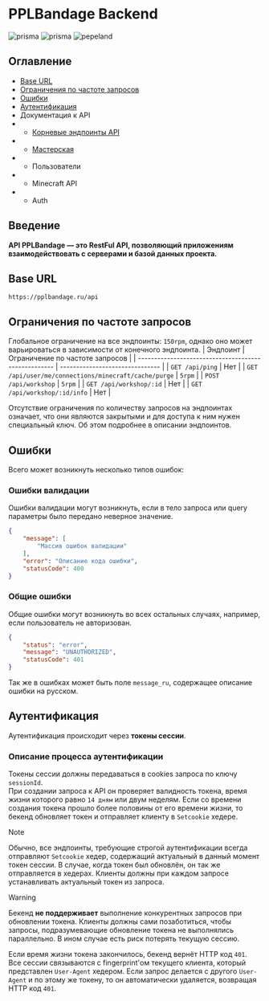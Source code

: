 # PPLBandage Backend
<p align="left">
    <img src="https://made-with.prisma.io/indigo.svg" alt='prisma'></img> 
    <img src="https://img.shields.io/endpoint?url=https%3A%2F%2Fghloc.vercel.app%2Fapi%2FPPLBandage%2FPPLBandage_Backend%2Fbadge%3Ffilter%3D.ts%24%2C.tsx%24%2C.css%24" alt='prisma'></img> 
    <img src="https://andcool.ru/static/badges/made-for-ppl.svg" alt='pepeland'></img> 
</p>

## Оглавление
- [Base URL](#base-url)
- [Ограничения по частоте запросов](#ограничения-по-частоте-запросов)
- [Ошибки](#ошибки)
- [Аутентификация](#аутентификация)
- Документация к API
- - [Корневые эндпоинты API](/docs/mainRoute.md)
- - [Мастерская](/docs/users.md)
- - Пользователи
- - Minecraft API
- - Auth

## Введение
**API PPLBandage — это RestFul API, позволяющий приложениям взаимодействовать с серверами и базой данных проекта.**  

## Base URL
`https://pplbandage.ru/api`

## Ограничения по частоте запросов
Глобальное ограничение на все эндпоинты: `150rpm`, однако оно может варьироваться в зависимости от конечного эндпоинта.
| Эндпоинт                                             | Ограничение по частоте запросов |
| ---------------------------------------------------- | ------------------------------- |
| `GET /api/ping`                                      | Нет                             |
| `GET /api/user/me/connections/minecraft/cache/purge` | `5rpm`                          |
| `POST /api/workshop`                                 | `5rpm`                          |
| `GET /api/workshop/:id`                              | Нет                             |
| `GET /api/workshop/:id/info`                         | Нет                             |

Отсутствие ограничения по количеству запросов на эндпоинтах означает, что они являются закрытыми и для доступа к ним нужен специальный ключ. Об этом подробнее в описании эндпоинтов.

## Ошибки
Всего может возникнуть несколько типов ошибок:
### Ошибки валидации
Ошибки валидации могут возникнуть, если в тело запроса или query параметры было передано неверное значение.
```json
{
    "message": [
        "Массив ошибок валидации"
    ],
    "error": "Описание кода ошибки",
    "statusCode": 400
}
```

### Общие ошибки
Общие ошибки могут возникнуть во всех остальных случаях, например, если пользователь не авторизован.
```json
{
    "status": "error",
    "message": "UNAUTHORIZED",
    "statusCode": 401
}
```
Так же в ошибках может быть поле `message_ru`, содержащее описание ошибки на русском.

## Аутентификация
Аутентификация происходит через **токены сессии**. 
### Описание процесса аутентификации
Токены сессии должны передаваться в cookies запроса по ключу `sessionId`.  
При создании запроса к API он проверяет валидность токена, время жизни которого равно `14 дням` или двум неделям. Если со времени создания токена прошло более половины от его времени жизни, то бекенд обновляет токен и отправляет клиенту в `Setcookie` хедере.
> [!NOTE]
> Обычно, все эндпоинты, требующие строгой аутентификации всегда отправляют `Setcookie` хедер, содержащий актуальный в данный момент токен сессии. В случае, когда токен был обновлён, он так же отправляется в хедерах. Клиенты должны при каждом запросе устанавливать актуальный токен из запроса.

> [!WARNING]
> Бекенд **не поддерживает** выполнение конкурентных запросов при обновлении токена. Клиенты должны сами позаботиться, чтобы запросы, подразумевающие обновление токена не выполнялись параллельно. В ином случае есть риск потерять текущую сессию.

Если время жизни токена закончилось, бекенд вернёт HTTP код `401`.  
Все сессии связываются с fingerprint'ом текущего клиента, который представлен `User-Agent` хедером. Если запрос делается с другого `User-Agent` и по этому же токену, то он автоматически удаляется, возвращая HTTP код `401`.